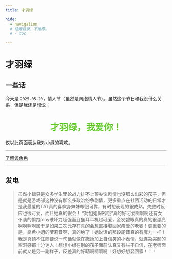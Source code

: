 ```yaml
---
title: 才羽绿

hide:
  - navigation
  # 隐藏目录，不推荐。
  # - toc 

---
```


# 才羽绿

## 一些话

今天是 `2025-05-20`，情人节（虽然是网络情人节）。虽然这个节日和我没什么关系，但是我还是想说：

<div align="center">
    <h1 style="color: #64cc2b"><strong>才羽绿，我爱你！</strong></h1>
</div>

仅以此页面表达我对小绿的喜欢。

---

[了解该角色](https://kivo.wiki/data/character/27)

---

## 发电

> 虽然小绿只是众多学生里论战力排不上顶尖论剧情也没那么出彩的孩子，但是就是游戏部这种没有那么多政治纷争剧情，更多重点在社团活动的日常才是我最爱的TAT真的喜欢身妹妹却很可靠，有时想表现的很成熟，失败时反应也很可爱，而且她真的很会！ “对姐姐保密哦”真的好可爱啊啊啊还有女仆装的偷跑play破坏力超强而且猫耳耳机超可爱，金发碧眼真的真的很漂亮啊啊啊啊属于是如果三次元存在真的会想直接娶回家疼爱的老婆！更重要的是，憂希小姐的萝莉音啊，真的绝了！她说话的那段尾音真的有魔力一样！我是真顶不住随便说一句话就像在撒娇加上自信笑的小表情，就连哭哭颜的空洞感都十分迷人！想想小绿在别的孩子面前认真又有些不自信，在老师面前就又是另一副样子，反差真的好萌啊啊啊啊！好想好想娶回家！！！
